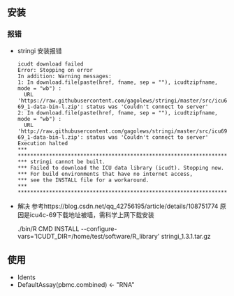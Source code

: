 ## 安装
### 报错
* stringi 安装报错

      icudt download failed
      Error: Stopping on error
      In addition: Warning messages:
      1: In download.file(paste(href, fname, sep = ""), icudtzipfname, mode = "wb") :
        URL 'https://raw.githubusercontent.com/gagolews/stringi/master/src/icu69/data/icu4c-69_1-data-bin-l.zip': status was 'Couldn't connect to server'
      2: In download.file(paste(href, fname, sep = ""), icudtzipfname, mode = "wb") :
        URL 'http://raw.githubusercontent.com/gagolews/stringi/master/src/icu69/data/icu4c-69_1-data-bin-l.zip': status was 'Couldn't connect to server'
      Execution halted
      *** *********************************************************************
      *** stringi cannot be built.
      *** Failed to download the ICU data library (icudt). Stopping now.
      *** For build environments that have no internet access,
      *** see the INSTALL file for a workaround.
      *** *********************************************************************
* 解决
参考https://blog.csdn.net/qq_42756195/article/details/108751774
原因是icu4c-69下载地址被墙，需科学上网下载安装


    ./bin/R CMD INSTALL --configure-vars='ICUDT_DIR=/home/test/software/R_library' stringi_1.3.1.tar.gz



## 使用
* Idents
* DefaultAssay(pbmc.combined) <- "RNA"
